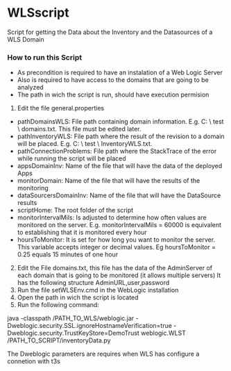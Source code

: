 # WLSscript
Script for getting the Data about the Inventory and the Datasources of a WLS Domain
### How to run this Script
* As precondition is required to have an instalation of a Web Logic Server
* Also is required to have access to the domains that are going to be analyzed
* The path in wich the script is run, should have execution permision

1. Edit the file general.properties
  - pathDomainsWLS: File path containing domain information. E.g. C: \ test \ domains.txt. This file must be edited later.
  - pathInventoryWLS: File path where the result of the revision to a domain will be placed. E.g. C: \ test \ InventoryWLS.txt.
  - pathConnectionProblems: File path where the StackTrace of the error while running the script will be placed
  - appsDomainInv: Name of the file that will have the data of the deployed Apps
  - monitorDomain: Name of the file that will have the results of the monitoring
  - dataSourcersDomainInv: Name of the file that will have the DataSource results
  - scriptHome: The root folder of the script
  - monitorIntervalMils: Is adjusted to determine how often values are monitored on the server. E.g. monitorIntervalMils = 60000 is equivalent to establishing that it is monitored every hour
  - hoursToMonitor: It is set for how long you want to monitor the server. This variable accepts integer or decimal values. Eg hoursToMonitor = 0.25 equals 15 minutes of one hour
2. Edit the File domains.txt, this file has the data of the AdminServer of each domain that is going to be monitored (it allows multiple servers)
It has the following structure AdminURL,user,password
3. Run the file setWLSEnv.cmd in the WebLogic installation
4. Open the path in wich the script is located
5. Run the following command:

java -classpath /PATH_TO_WLS/weblogic.jar -Dweblogic.security.SSL.ignoreHostnameVerification=true -Dweblogic.security.TrustKeyStore=DemoTrust weblogic.WLST   /PATH_TO_SCRIPT/inventoryData.py 

The Dweblogic parameters are requires when WLS has configure a connetion with t3s
